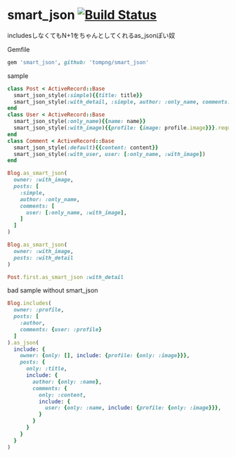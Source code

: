 # smart_json [![Build Status](https://travis-ci.org/tompng/smart_json.svg)](https://travis-ci.org/tompng/smart_json)
includesしなくてもN+1をちゃんとしてくれるas_jsonぽい奴

Gemfile
```ruby
gem 'smart_json', github: 'tompng/smart_json'
```


sample
```ruby
class Post < ActiveRecord::Base
  smart_json_style(:simple){{title: title}}
  smart_json_style(:with_detail, :simple, author: :only_name, comments: :with_user)
end
class User < ActiveRecord::Base
  smart_json_style(:only_name){{name: name}}
  smart_json_style(:with_image){{profile: {image: profile.image}}}.require(:profile)
end
class Comment < ActiveRecord::Base
  smart_json_style(:default){{content: content}}
  smart_json_style(:with_user, user: [:only_name, :with_image])
end

Blog.as_smart_json(
  owner: :with_image,
  posts: [
    :simple,
    author: :only_name,
    comments: [
      user: [:only_name, :with_image],
    ]
  ]
)

Blog.as_smart_json(
  owner: :with_image,
  posts: :with_detail
)

Post.first.as_smart_json :with_detail
```

bad sample without smart_json
```ruby
Blog.includes(
  owner: :profile,
  posts: [
    :author,
    comments: {user: :profile}
  ]
).as_json(
  include: {
    owner: {only: [], include: {profile: {only: :image}}},
    posts: {
      only: :title,
      include: {
        author: {only: :name},
        comments: {
          only: :content,
          include: {
            user: {only: :name, include: {profile: {only: :image}}},
          }
        }
      }
    }
  }
)
```
